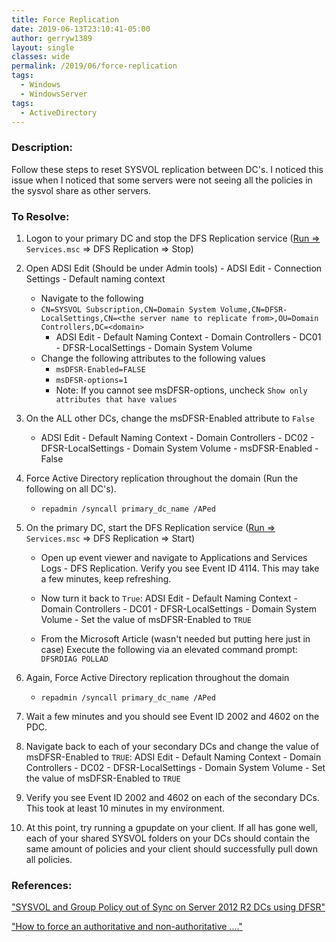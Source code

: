 ```yaml
---
title: Force Replication
date: 2019-06-13T23:10:41-05:00
author: gerryw1389
layout: single
classes: wide
permalink: /2019/06/force-replication
tags:
  - Windows
  - WindowsServer
tags:
  - ActiveDirectory
---
```

<!--more-->

### Description:

Follow these steps to reset SYSVOL replication between DC's. I noticed this issue when I noticed that some servers were not seeing all the policies in the sysvol share as other servers.

### To Resolve:

1. Logon to your primary DC and stop the DFS Replication service ([Run =>](https://automationadmin.com/2016/05/command-prompt-overview/) `Services.msc` => DFS Replication => Stop)

2. Open ADSI Edit (Should be under Admin tools) - ADSI Edit - Connection Settings - Default naming context
   - Navigate to the following
   - `CN=SYSVOL Subscription,CN=Domain System Volume,CN=DFSR-LocalSettings,CN=<the server name to replicate from>,OU=Domain Controllers,DC=<domain>`
     - ADSI Edit - Default Naming Context - Domain Controllers - DC01 - DFSR-LocalSettings - Domain System Volume
   - Change the following attributes to the following values
     - `msDFSR-Enabled=FALSE`
     - `msDFSR-options=1`
     - Note: If you cannot see msDFSR-options, uncheck `Show only attributes that have values`

3. On the ALL other DCs, change the msDFSR-Enabled attribute to `False`
   - ADSI Edit - Default Naming Context - Domain Controllers - DC02 - DFSR-LocalSettings - Domain System Volume - msDFSR-Enabled - False

4. Force Active Directory replication throughout the domain (Run the following on all DC's).
   - `repadmin /syncall primary_dc_name /APed`

5. On the primary DC, start the DFS Replication service ([Run =>](https://automationadmin.com/2016/05/command-prompt-overview/) `Services.msc` => DFS Replication => Start)

   - Open up event viewer and navigate to Applications and Services Logs - DFS Replication.  Verify you see Event ID 4114. This may take a few minutes, keep refreshing.

   - Now turn it back to `True`: ADSI Edit - Default Naming Context - Domain Controllers - DC01 - DFSR-LocalSettings - Domain System Volume - Set the value of msDFSR-Enabled to `TRUE`

   - From the Microsoft Article (wasn't needed but putting here just in case) Execute the following via an elevated command prompt: `DFSRDIAG POLLAD`

6. Again, Force Active Directory replication throughout the domain
   - `repadmin /syncall primary_dc_name /APed`

7. Wait a few minutes and you should see Event ID 2002 and 4602 on the PDC.

8. Navigate back to each of your secondary DCs and change the value of msDFSR-Enabled to `TRUE`: ADSI Edit - Default Naming Context - Domain Controllers - DC02 - DFSR-LocalSettings - Domain System Volume - Set the value of msDFSR-Enabled to `TRUE`

9. Verify you see Event ID 2002 and 4602 on each of the secondary DCs.  This took at least 10 minutes in my environment.

10.  At this point, try running a gpupdate on your client.  If all has gone well, each of your shared SYSVOL folders on your DCs should contain the same amount of policies and your client should successfully pull down all policies.


### References:
["SYSVOL and Group Policy out of Sync on Server 2012 R2 DCs using DFSR"](https://jackstromberg.com/2014/07/sysvol-and-group-policy-out-of-sync-on-server-2012-r2-dcs-using-dfsr/)  

["How to force an authoritative and non-authoritative ...."](http://support.microsoft.com/kb/2218556/en-us)   

